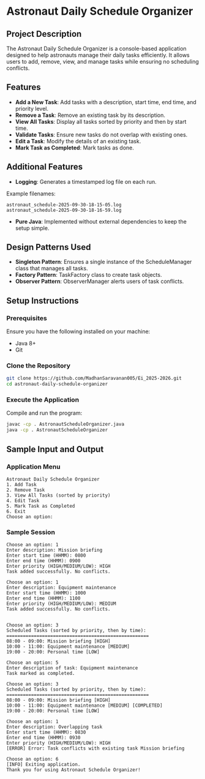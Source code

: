 # Astronaut Daily Schedule Organizer

## Project Description

The Astronaut Daily Schedule Organizer is a console-based application designed to help astronauts manage their daily tasks efficiently. It allows users to add, remove, view, and manage tasks while ensuring no scheduling conflicts.

## Features

- **Add a New Task**: Add tasks with a description, start time, end time, and priority level.
- **Remove a Task**: Remove an existing task by its description.
- **View All Tasks**: Display all tasks sorted by priority and then by start time.
- **Validate Tasks**: Ensure new tasks do not overlap with existing ones.
- **Edit a Task**: Modify the details of an existing task.
- **Mark Task as Completed**: Mark tasks as done.

## Additional Features

- **Logging**: Generates a timestamped log file on each run.

Example filenames:
```
astronaut_schedule-2025-09-30-18-15-05.log  
astronaut_schedule-2025-09-30-18-16-59.log  
```

- **Pure Java**: Implemented without external dependencies to keep the setup simple.

## Design Patterns Used

- **Singleton Pattern**: Ensures a single instance of the ScheduleManager class that manages all tasks.
- **Factory Pattern**: TaskFactory class to create task objects.
- **Observer Pattern**: ObserverManager alerts users of task conflicts.

## Setup Instructions

### Prerequisites

Ensure you have the following installed on your machine:

- Java 8+
- Git

### Clone the Repository
```bash
git clone https://github.com/MadhanSaravanan005/Ei_2025-2026.git
cd astronaut-daily-schedule-organizer
```

### Execute the Application

Compile and run the program:

```bash
javac -cp . AstronautScheduleOrganizer.java
java -cp . AstronautScheduleOrganizer
```

## Sample Input and Output

### Application Menu
```
Astronaut Daily Schedule Organizer
1. Add Task
2. Remove Task
3. View All Tasks (sorted by priority)
4. Edit Task
5. Mark Task as Completed
6. Exit
Choose an option: 
```

### Sample Session
```
Choose an option: 1
Enter description: Mission briefing
Enter start time (HHMM): 0800
Enter end time (HHMM): 0900
Enter priority (HIGH/MEDIUM/LOW): HIGH
Task added successfully. No conflicts.

Choose an option: 1
Enter description: Equipment maintenance
Enter start time (HHMM): 1000
Enter end time (HHMM): 1100
Enter priority (HIGH/MEDIUM/LOW): MEDIUM
Task added successfully. No conflicts.


Choose an option: 3
Scheduled Tasks (sorted by priority, then by time):
====================================================
08:00 - 09:00: Mission briefing [HIGH]
10:00 - 11:00: Equipment maintenance [MEDIUM]
19:00 - 20:00: Personal time [LOW]

Choose an option: 5
Enter description of task: Equipment maintenance
Task marked as completed.

Choose an option: 3
Scheduled Tasks (sorted by priority, then by time):
====================================================
08:00 - 09:00: Mission briefing [HIGH]
10:00 - 11:00: Equipment maintenance [MEDIUM] [COMPLETED]
19:00 - 20:00: Personal time [LOW]

Choose an option: 1
Enter description: Overlapping task
Enter start time (HHMM): 0830
Enter end time (HHMM): 0930
Enter priority (HIGH/MEDIUM/LOW): HIGH
[ERROR] Error: Task conflicts with existing task Mission briefing

Choose an option: 6
[INFO] Exiting application.
Thank you for using Astronaut Schedule Organizer!
```